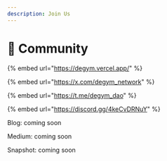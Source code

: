 ```yaml
---
description: Join Us
---
```


# 📣 Community

{% embed url="https://degym.vercel.app/" %}

{% embed url="https://x.com/degym_network" %}

{% embed url="https://t.me/degym_dao" %}

{% embed url="https://discord.gg/4keCvDRNuY" %}

Blog: coming soon

Medium: coming soon

Snapshot: coming soon
